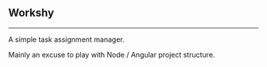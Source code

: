 ## Workshy
---

A simple task assignment manager.

Mainly an excuse to play with Node / Angular project structure.
